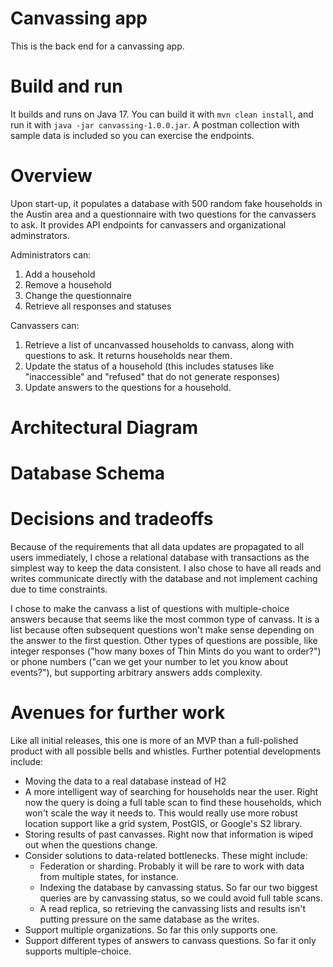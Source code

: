 # Canvassing app
This is the back end for a canvassing app.

# Build and run
It builds and runs on Java 17. You can build it with `mvn clean install`, and run it with `java -jar canvassing-1.0.0.jar`. 
A postman collection with sample data is included so you can exercise the endpoints.

# Overview
Upon start-up, it populates a database with 500 random fake households in the Austin area and a 
questionnaire with two questions for the canvassers to ask. It provides API endpoints for canvassers and organizational adminstrators.

Administrators can:
1. Add a household
2. Remove a household
3. Change the questionnaire
4. Retrieve all responses and statuses

Canvassers can:
1. Retrieve a list of uncanvassed households to canvass, along with questions to ask. It returns households near them.
2. Update the status of a household (this includes statuses like "inaccessible" and "refused" that do not generate responses)
3. Update answers to the questions for a household.

# Architectural Diagram

# Database Schema

# Decisions and tradeoffs
Because of the requirements that all data updates are propagated to all users immediately,
I chose a relational database with transactions as the simplest way to keep the data consistent. 
I also chose to have all reads and writes communicate directly with the database and not implement caching 
due to time constraints. 

I chose to make the canvass a list of questions with multiple-choice answers because that seems
like the most common type of canvass. It is a list because often subsequent questions won't make sense
depending on the answer to the first question. Other types of questions are possible, like integer responses
("how many boxes of Thin Mints do you want to order?") or phone numbers ("can we get your number to 
let you know about events?"), but supporting arbitrary answers adds complexity. 

# Avenues for further work
Like all initial releases, this one is more of an MVP than a full-polished product with all possible bells and whistles.
Further potential developments include:
* Moving the data to a real database instead of H2 
* A more intelligent way of searching for households near the user. Right now the query is doing a full table scan to find these households, which won't scale the way it needs to. This would really use more robust location support like a grid system, PostGIS, or Google's S2 library.
* Storing results of past canvasses. Right now that information is wiped out when the questions change.
* Consider solutions to data-related bottlenecks. These might include:
    * Federation or sharding. Probably it will be rare to work with data from multiple states, for instance.
    * Indexing the database by canvassing status. So far our two biggest queries are by canvassing status, so we could avoid full table scans.
    * A read replica, so retrieving the canvassing lists and results isn't putting pressure on the same database as the writes.
* Support multiple organizations. So far this only supports one.
* Support different types of answers to canvass questions. So far it only supports multiple-choice.